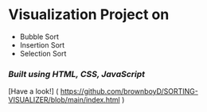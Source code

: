 # Visualization Project on
* Bubble Sort
* Insertion Sort
* Selection Sort

### *Built using HTML, CSS, JavaScript*
[Have a look!]   ( https://github.com/brownboyD/SORTING-VISUALIZER/blob/main/index.html )
